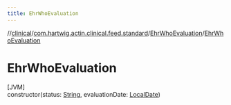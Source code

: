 ```yaml
---
title: EhrWhoEvaluation
---
```

//[clinical](../../../index.html)/[com.hartwig.actin.clinical.feed.standard](../index.html)/[EhrWhoEvaluation](index.html)/[EhrWhoEvaluation](-ehr-who-evaluation.html)



# EhrWhoEvaluation



[JVM]\
constructor(status: [String](https://kotlinlang.org/api/latest/jvm/stdlib/kotlin/-string/index.html), evaluationDate: [LocalDate](https://docs.oracle.com/javase/8/docs/api/java/time/LocalDate.html))




